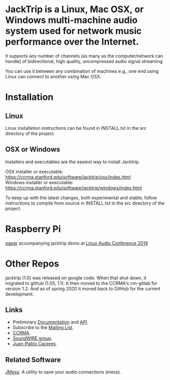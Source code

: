 # JackTrip is a Linux, Mac OSX, or Windows multi-machine audio system used for network music performance over the Internet.
It supports any number of channels (as many as the computer/network can handle) of bidirectional, high quality, uncompressed audio signal streaming.

You can use it between any combination of machines e.g., one end using Linux can connect to another using Mac OSX.

# Installation
## Linux ##
Linux installation instructions can be found in INSTALL.txt in the src directory of the project.

## OSX or Windows ##
Installers and executables are the easiest way to install Jacktrip.

OSX installer or executable: https://ccrma.stanford.edu/software/jacktrip/osx/index.html \
Windows installer or executable: https://ccrma.stanford.edu/software/jacktrip/windows/index.html

To keep up with the latest changes, both experimental and stable, follow instructions to compile from source in INSTALL.txt in the src directory of the project.

# Raspberry Pi

[paper](https://lac.linuxaudio.org/2019/doc/chafe2.pdf) accompanying jacktrip demo at [Linux Audio Conference 2019](https://lac.linuxaudio.org/2019/)

# Other Repos
jacktrip (1.0) was released on google code. When that shut down, it migrated to github (1.05, 1.1).
It then moved to the CCRMA's cm-gitlab for version 1.2.
And as of spring 2020 it moved back to GitHub for the current development.


## Links ##
  * Preliminary [Documentation](http://ccrma.stanford.edu/groups/soundwire/software/jacktrip/) and [API](http://ccrma.stanford.edu/groups/soundwire/software/jacktrip/annotated.html).
  * Subscribe to the [Mailing List](http://groups.google.com/group/jacktrip-users).
  * [CCRMA](http://ccrma.stanford.edu/).
  * [SoundWIRE group](http://ccrma.stanford.edu/groups/soundwire/).
  * [Juan-Pablo Caceres](https://ccrma.stanford.edu/~jcaceres/).

## Related Software ##
[JMess](https://github.com/jcacerec/jmess-jack): A utility to save your audio connections (mess).
